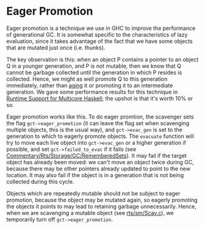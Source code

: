 # Eager Promotion


Eager promotion is a technique we use in GHC to improve the performance of generational GC.  It is somewhat specific to the characteristics of lazy evaluation, since it takes advantage of the fact that we have some objects that are mutated just once (i.e. thunks).


The key observation is this: when an object P contains a pointer to an object Q in a younger generation, and P is not mutable, then we know that Q cannot be garbage collected until the generation in which P resides is collected.  Hence, we might as well promote Q to this generation immediately, rather than [aging](commentary/rts/storage/gc/aging) it or promoting it to an intermediate generation.  We gave some performance results for this technique in [ Runtime Support for Multicore Haskell](http://www.haskell.org/~simonmar/papers/multicore-ghc.pdf); the upshot is that it's worth 10% or so.


Eager promotion works like this.  To do eager promtion, the scavenger sets the flag `gct->eager_promotion` (it can leave the flag set when scavenging multiple objects, this is the usual way), and `gct->evac_gen` is set to the generation to which to eagerly promote objects.  The `evacuate` function will try to move each live object into `gct->evac_gen` or a higher generation if possible, and set `gct->failed_to_evac` if it fails (see [Commentary/Rts/Storage/GC/RememberedSets](commentary/rts/storage/gc/remembered-sets)).  It may fail if the target object has already been moved: we can't move an object twice during GC, because there may be other pointers already updated to point to the new location.  It may also fail if the object is in a generation that is not being collected during this cycle.


Objects which are repeatedly mutable should not be subject to eager promotion, because the object may be mutated again, so eagerly promoting the objects it points to may lead to retaining garbage unnecessarily.  Hence, when we are scavenging a mutable object (see [rts/sm/Scav.c](/trac/ghc/browser/ghc/rts/sm/Scav.c)), we temporarily turn off `gct->eager_promotion`.
